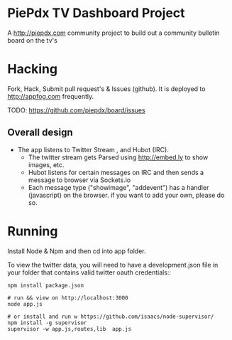 PiePdx TV Dashboard Project
============================

A http://piepdx.com community project to build out a community bulletin board on the tv's  



Hacking
====================

Fork, Hack, Submit pull request's & Issues (github).   It is deployed to http://appfog.com frequently.

TODO:   https://github.com/piepdx/board/issues

Overall design
------------------

- The app listens to Twitter Stream , and Hubot (IRC).  
   - The twitter stream gets Parsed using http://embed.ly to show images, etc.  
   - Hubot listens for certain messages on IRC and then sends a message
        to browser via Sockets.io
   - Each message type ("showimage", "addevent") has a handler (javascript) on the browser.
        if you want to add your own, please do so.
   
   


Running
======================

Install Node & Npm  and then cd into app folder.   

To view the twitter data, you will need to have a development.json file in your folder that
contains valid twitter oauth credentials::
    
    npm install package.json

    # run && view on http://localhost:3000
    node app.js   

    # or install and run w https://github.com/isaacs/node-supervisor/
    npm install -g supervisor
    supervisor -w app.js,routes,lib  app.js


